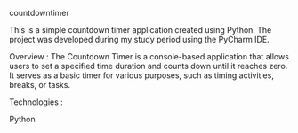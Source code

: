  countdowntimer

This is a simple countdown timer application created using Python. The project was developed during my study period using the PyCharm IDE.

Overview :
The Countdown Timer is a console-based application that allows users to set a specified time duration and counts down until it reaches zero. It serves as a basic timer for various purposes, such as timing activities, breaks, or tasks.

Technologies :

   Python

